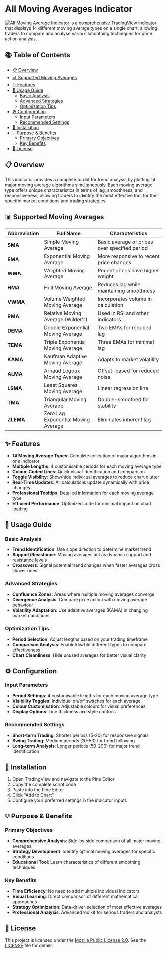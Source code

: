 # All Moving Averages Indicator

![All Moving Average Indicator](https://www.tradingview.com/script/SywW5NLn-All-Moving-Averages/) is a comprehensive TradingView indicator that displays 14 different moving average types on a single chart, allowing traders to compare and analyse various smoothing techniques for price action analysis.

## 📚 Table of Contents

- [📋 Overview](#-overview)
- [📊 Supported Moving Averages](#-supported-moving-averages)
- [✨ Features](#-features)
- [🎯 Usage Guide](#-usage-guide)
  - [Basic Analysis](#basic-analysis)
  - [Advanced Strategies](#advanced-strategies)
  - [Optimization Tips](#optimization-tips)
- [⚙️ Configuration](#️-configuration)
  - [Input Parameters](#input-parameters)
  - [Recommended Settings](#recommended-settings)
- [🚀 Installation](#-installation)
- [💡 Purpose & Benefits](#-purpose--benefits)
  - [Primary Objectives](#primary-objectives)
  - [Key Benefits](#key-benefits)
- [📄 License](#-license)

## 📋 Overview

This indicator provides a complete toolkit for trend analysis by plotting 14 major moving average algorithms simultaneously. Each moving average type offers unique characteristics in terms of lag, smoothness, and responsiveness, allowing traders to identify the most effective tool for their specific market conditions and trading strategies.

## 📊 Supported Moving Averages

| Abbreviation | Full Name | Characteristics |
|-------------|-----------|-----------------|
| **SMA** | Simple Moving Average | Basic average of prices over specified period |
| **EMA** | Exponential Moving Average | More responsive to recent price changes |
| **WMA** | Weighted Moving Average | Recent prices have higher weight |
| **HMA** | Hull Moving Average | Reduces lag while maintaining smoothness |
| **VWMA** | Volume Weighted Moving Average | Incorporates volume in calculation |
| **RMA** | Relative Moving Average (Wilder's) | Used in RSI and other indicators |
| **DEMA** | Double Exponential Moving Average | Two EMAs for reduced lag |
| **TEMA** | Triple Exponential Moving Average | Three EMAs for minimal lag |
| **KAMA** | Kaufman Adaptive Moving Average | Adapts to market volatility |
| **ALMA** | Arnaud Legoux Moving Average | Offset-based for reduced noise |
| **LSMA** | Least Squares Moving Average | Linear regression line |
| **TMA** | Triangular Moving Average | Double-smoothed for stability |
| **ZLEMA** | Zero Lag Exponential Moving Average | Eliminates inherent lag |

## ✨ Features

- **14 Moving Average Types**: Complete collection of major algorithms in one indicator
- **Multiple Lengths**: 4 customisable periods for each moving average type
- **Colour-Coded Lines**: Quick visual identification and comparison
- **Toggle Visibility**: Show/hide individual averages to reduce chart clutter
- **Real-Time Updates**: All calculations update dynamically with price changes
- **Professional Tooltips**: Detailed information for each moving average type
- **Efficient Performance**: Optimized code for minimal impact on chart loading

## 🎯 Usage Guide

### Basic Analysis
- **Trend Identification**: Use slope direction to determine market trend
- **Support/Resistance**: Moving averages act as dynamic support and resistance levels
- **Crossovers**: Signal potential trend changes when faster averages cross slower ones

### Advanced Strategies
- **Confluence Zones**: Areas where multiple moving averages converge
- **Divergence Analysis**: Compare price action with moving average behaviour
- **Volatility Adaptation**: Use adaptive averages (KAMA) in changing market conditions

### Optimization Tips
- **Period Selection**: Adjust lengths based on your trading timeframe
- **Comparison Analysis**: Enable/disable different types to compare effectiveness
- **Chart Cleanliness**: Hide unused averages for better visual clarity

## ⚙️ Configuration

### Input Parameters
- **Period Settings**: 4 customisable lengths for each moving average type
- **Visibility Toggles**: Individual on/off switches for each average
- **Colour Customisation**: Adjustable colours for visual preferences
- **Display Options**: Line thickness and style controls

### Recommended Settings
- **Short-term Trading**: Shorter periods (5-20) for responsive signals
- **Swing Trading**: Medium periods (20-50) for trend following
- **Long-term Analysis**: Longer periods (50-200) for major trend identification

## 🚀 Installation

1. Open TradingView and navigate to the Pine Editor
2. Copy the complete script code
3. Paste into the Pine Editor
4. Click "Add to Chart"
5. Configure your preferred settings in the indicator inputs

## 💡 Purpose & Benefits

### Primary Objectives
- **Comprehensive Analysis**: Side-by-side comparison of all major moving averages
- **Strategy Development**: Identify optimal moving averages for specific conditions
- **Educational Tool**: Learn characteristics of different smoothing techniques

### Key Benefits
- **Time Efficiency**: No need to add multiple individual indicators
- **Visual Learning**: Direct comparison of different mathematical approaches
- **Strategy Optimization**: Data-driven selection of most effective averages
- **Professional Analysis**: Advanced toolkit for serious traders and analysts

## 📄 License

This project is licensed under the [Mozilla Public License 2.0](https://www.mozilla.org/MPL/2.0/). See the [LICENSE](../LICENSE) file for details.
